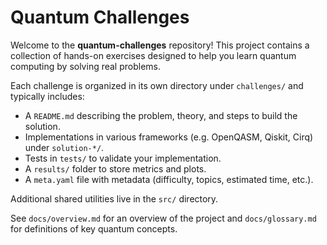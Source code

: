 # Quantum Challenges

Welcome to the **quantum-challenges** repository! This project contains a collection of hands-on exercises designed to help you learn quantum computing by solving real problems.

Each challenge is organized in its own directory under `challenges/` and typically includes:

- A `README.md` describing the problem, theory, and steps to build the solution.
- Implementations in various frameworks (e.g. OpenQASM, Qiskit, Cirq) under `solution-*/`.
- Tests in `tests/` to validate your implementation.
- A `results/` folder to store metrics and plots.
- A `meta.yaml` file with metadata (difficulty, topics, estimated time, etc.).

Additional shared utilities live in the `src/` directory.

See `docs/overview.md` for an overview of the project and `docs/glossary.md` for definitions of key quantum concepts.
